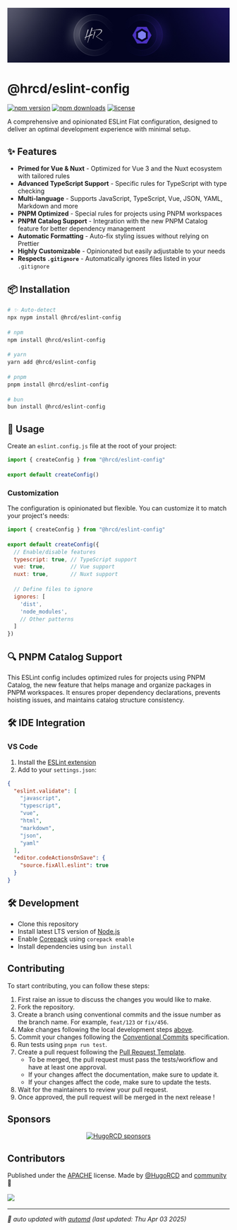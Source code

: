 ![social-banner.jpg](assets/social-banner.jpg)

# @hrcd/eslint-config

<!-- automd:badges color=black license provider=shields  -->

[![npm version](https://img.shields.io/npm/v/@hrcd/eslint-config?color=black)](https://npmjs.com/package/@hrcd/eslint-config)
[![npm downloads](https://img.shields.io/npm/dm/@hrcd/eslint-config?color=black)](https://npmjs.com/package/@hrcd/eslint-config)
[![license](https://img.shields.io/github/license/HugoRCD/eslint-config?color=black)](https://github.com/HugoRCD/eslint-config/blob/main/LICENSE)

<!-- /automd -->

A comprehensive and opinionated ESLint Flat configuration, designed to deliver an optimal development experience with minimal setup.

## ✨ Features

- **Primed for Vue & Nuxt** - Optimized for Vue 3 and the Nuxt ecosystem with tailored rules
- **Advanced TypeScript Support** - Specific rules for TypeScript with type checking
- **Multi-language** - Supports JavaScript, TypeScript, Vue, JSON, YAML, Markdown and more
- **PNPM Optimized** - Special rules for projects using PNPM workspaces
- **PNPM Catalog Support** - Integration with the new PNPM Catalog feature for better dependency management
- **Automatic Formatting** - Auto-fix styling issues without relying on Prettier
- **Highly Customizable** - Opinionated but easily adjustable to your needs
- **Respects `.gitignore`** - Automatically ignores files listed in your `.gitignore`

## 📦 Installation

<!-- automd:pm-install -->

```sh
# ✨ Auto-detect
npx nypm install @hrcd/eslint-config

# npm
npm install @hrcd/eslint-config

# yarn
yarn add @hrcd/eslint-config

# pnpm
pnpm install @hrcd/eslint-config

# bun
bun install @hrcd/eslint-config
```

<!-- /automd -->

## 🚀 Usage

Create an `eslint.config.js` file at the root of your project:

```js
import { createConfig } from "@hrcd/eslint-config"

export default createConfig()
```

### Customization

The configuration is opinionated but flexible. You can customize it to match your project's needs:

```js
import { createConfig } from "@hrcd/eslint-config"

export default createConfig({
  // Enable/disable features
  typescript: true, // TypeScript support
  vue: true,        // Vue support
  nuxt: true,       // Nuxt support

  // Define files to ignore
  ignores: [
    'dist',
    'node_modules',
    // Other patterns
  ]
})
```

## 🔍 PNPM Catalog Support

This ESLint config includes optimized rules for projects using PNPM Catalog, the new feature that helps manage and organize packages in PNPM workspaces. It ensures proper dependency declarations, prevents hoisting issues, and maintains catalog structure consistency.

## 🛠️ IDE Integration

### VS Code

1. Install the [ESLint extension](https://marketplace.visualstudio.com/items?itemName=dbaeumer.vscode-eslint)
2. Add to your `settings.json`:

```json
{
  "eslint.validate": [
    "javascript",
    "typescript",
    "vue",
    "html",
    "markdown",
    "json",
    "yaml"
  ],
  "editor.codeActionsOnSave": {
    "source.fixAll.eslint": true
  }
}
```

## 🛠️ Development

- Clone this repository
- Install latest LTS version of [Node.js](https://nodejs.org/en/)
- Enable [Corepack](https://github.com/nodejs/corepack) using `corepack enable`
- Install dependencies using `bun install`

## Contributing
To start contributing, you can follow these steps:

1. First raise an issue to discuss the changes you would like to make.
2. Fork the repository.
3. Create a branch using conventional commits and the issue number as the branch name. For example, `feat/123` or `fix/456`.
4. Make changes following the local development steps [above](#local-development).
5. Commit your changes following the [Conventional Commits](https://www.conventionalcommits.org/en/v1.0.0/) specification.
6. Run tests using `pnpm run test`.
7. Create a pull request following the [Pull Request Template](.github/pull_request_template.md).
   - To be merged, the pull request must pass the tests/workflow and have at least one approval.
   - If your changes affect the documentation, make sure to update it.
   - If your changes affect the code, make sure to update the tests.
8. Wait for the maintainers to review your pull request.
9. Once approved, the pull request will be merged in the next release !

<!-- automd:fetch url="gh:hugorcd/markdown/main/src/sponsors.md" -->

## Sponsors

<p align="center">
  <a href="https://github.com/sponsors/HugoRCD">
    <img src='https://cdn.jsdelivr.net/gh/hugorcd/static/sponsors.svg' alt="HugoRCD sponsors" />
  </a>
</p>

<!-- /automd -->

## Contributors

<!-- automd:contributors license=Apache author=HugoRCD-->

Published under the [APACHE](https://github.com/HugoRCD/eslint-config/blob/main/LICENSE) license.
Made by [@HugoRCD](https://github.com/HugoRCD) and [community](https://github.com/HugoRCD/eslint-config/graphs/contributors) 💛
<br><br>
<a href="https://github.com/HugoRCD/eslint-config/graphs/contributors">
<img src="https://contrib.rocks/image?repo=HugoRCD/eslint-config" />
</a>

<!-- /automd -->

<!-- automd:with-automd lastUpdate -->

---

_🤖 auto updated with [automd](https://automd.unjs.io) (last updated: Thu Apr 03 2025)_

<!-- /automd -->
